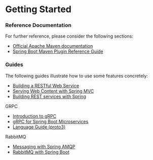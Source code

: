 # Getting Started

### Reference Documentation
For further reference, please consider the following sections:

* [Official Apache Maven documentation](https://maven.apache.org/guides/index.html)
* [Spring Boot Maven Plugin Reference Guide](https://docs.spring.io/spring-boot/docs/2.1.8.RELEASE/maven-plugin/)

### Guides
The following guides illustrate how to use some features concretely:

* [Building a RESTful Web Service](https://spring.io/guides/gs/rest-service/)
* [Serving Web Content with Spring MVC](https://spring.io/guides/gs/serving-web-content/)
* [Building REST services with Spring](https://spring.io/guides/tutorials/bookmarks/)

GRPC

* [Introduction to gRPC](https://www.baeldung.com/grpc-introduction)
* [gRPC for Spring Boot Microservices](https://medium.com/@sajeerzeji44/grpc-for-spring-boot-microservices-bd9b79569772)
* [Language Guide (proto3)](https://developers.google.com/protocol-buffers/docs/proto3#simple)

RabbitMQ

* [Messaging with Spring AMQP](https://www.baeldung.com/spring-amqp)
* [RabbitMQ with Spring Boot](https://medium.com/@marcosstefani/rabbitmq-with-spring-boot-d05197fce05e)
